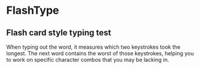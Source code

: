#  FlashType

## Flash card style typing test

When typing out the word, it measures which two keystrokes took the longest. The next word contains the worst of those keystrokes, helping you to work on specific character combos that you may be lacking in.
